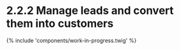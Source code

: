 # 2.2.2 Manage leads and convert them into customers

{% include 'components/work-in-progress.twig' %}